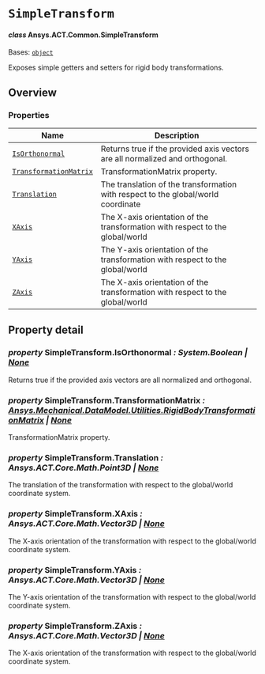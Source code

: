 # `SimpleTransform`

<a id="ansys.mechanical.stubs.v241.Ansys.ACT.Common.SimpleTransform"></a>

#### *class* Ansys.ACT.Common.SimpleTransform

Bases: [`object`](https://docs.python.org/3/library/functions.html#object)

Exposes simple getters and setters for rigid body transformations.

<!-- !! processed by numpydoc !! -->

<a id="overview"></a>

## Overview

### Properties

| Name | Description |
|-----------------------------------------------------------------|-----------------------------------------------------------------------------------|
| [`IsOrthonormal`](#SimpleTransform.IsOrthonormal)               | Returns true if the provided axis vectors are all normalized and orthogonal.      |
| [`TransformationMatrix`](#SimpleTransform.TransformationMatrix) | TransformationMatrix property.                                                    |
| [`Translation`](#SimpleTransform.Translation)                   | The translation of the transformation with respect to the global/world coordinate |
| [`XAxis`](#SimpleTransform.XAxis)                               | The X-axis orientation of the transformation with respect to the global/world     |
| [`YAxis`](#SimpleTransform.YAxis)                               | The Y-axis orientation of the transformation with respect to the global/world     |
| [`ZAxis`](#SimpleTransform.ZAxis)                               | The X-axis orientation of the transformation with respect to the global/world     |

<a id="property-detail"></a>

## Property detail

<a id="SimpleTransform.IsOrthonormal"></a>

### *property* SimpleTransform.IsOrthonormal *: System.Boolean | [None](https://docs.python.org/3/library/constants.html#None)*

Returns true if the provided axis vectors are all normalized and orthogonal.

<!-- !! processed by numpydoc !! -->

<a id="SimpleTransform.TransformationMatrix"></a>

### *property* SimpleTransform.TransformationMatrix *: [Ansys.Mechanical.DataModel.Utilities.RigidBodyTransformationMatrix](../../../../v242/Ansys/Mechanical/DataModel/Utilities/RigidBodyTransformationMatrix.md#ansys.mechanical.stubs.v242.Ansys.Mechanical.DataModel.Utilities.RigidBodyTransformationMatrix) | [None](https://docs.python.org/3/library/constants.html#None)*

TransformationMatrix property.

<!-- !! processed by numpydoc !! -->

<a id="SimpleTransform.Translation"></a>

### *property* SimpleTransform.Translation *: Ansys.ACT.Core.Math.Point3D | [None](https://docs.python.org/3/library/constants.html#None)*

The translation of the transformation with respect to the global/world coordinate
system.

<!-- !! processed by numpydoc !! -->

<a id="SimpleTransform.XAxis"></a>

### *property* SimpleTransform.XAxis *: Ansys.ACT.Core.Math.Vector3D | [None](https://docs.python.org/3/library/constants.html#None)*

The X-axis orientation of the transformation with respect to the global/world
coordinate system.

<!-- !! processed by numpydoc !! -->

<a id="SimpleTransform.YAxis"></a>

### *property* SimpleTransform.YAxis *: Ansys.ACT.Core.Math.Vector3D | [None](https://docs.python.org/3/library/constants.html#None)*

The Y-axis orientation of the transformation with respect to the global/world
coordinate system.

<!-- !! processed by numpydoc !! -->

<a id="SimpleTransform.ZAxis"></a>

### *property* SimpleTransform.ZAxis *: Ansys.ACT.Core.Math.Vector3D | [None](https://docs.python.org/3/library/constants.html#None)*

The X-axis orientation of the transformation with respect to the global/world
coordinate system.

<!-- !! processed by numpydoc !! -->

